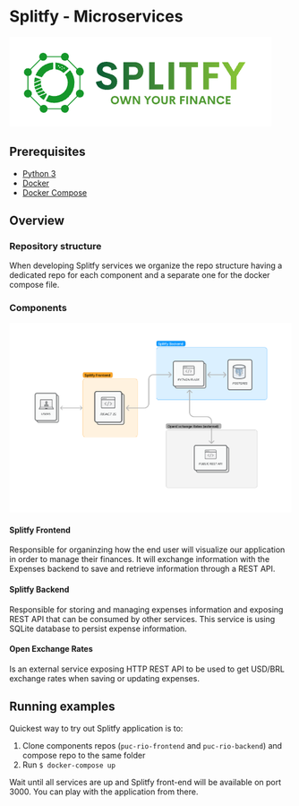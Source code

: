 # Splitfy - Microservices

![Splitfy](logo.png)

## Prerequisites

* [Python 3](https://www.python.org/downloads/)
* [Docker](https://www.docker.com/)
* [Docker Compose](https://docs.docker.com/compose/)

## Overview

### Repository structure
When developing Splitfy services we organize the repo structure having a dedicated repo for each component and a separate one for the docker compose file. 

### Components

![Components](diagram.png)

#### Splitfy Frontend

Responsible for organinzing how the end user will visualize our application in order to manage their finances. It will exchange information with the Expenses backend to save and retrieve information through a REST API.

#### Splitfy Backend

Responsible for storing and managing expenses information and exposing REST API that can be consumed by other services. This service is using SQLite database to persist expense information.

#### Open Exchange Rates

Is an external service exposing HTTP REST API to be used to get USD/BRL exchange rates when saving or updating expenses.

## Running examples

Quickest way to try out Splitfy application is to:

1. Clone components repos (`puc-rio-frontend` and `puc-rio-backend`) and compose repo to the same folder
1. Run `$ docker-compose up`

Wait until all services are up and Splitfy front-end will be available on port 3000. You can play with the application from there.

